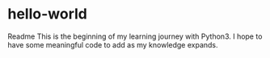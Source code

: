 # hello-world
Readme
This is the beginning of my learning journey with Python3. I hope to have some meaningful code to add as my knowledge expands.
